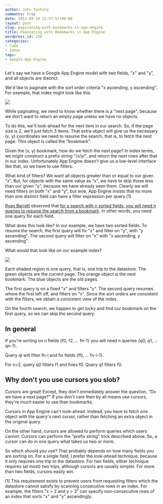 ```yaml
---
author: John Tantalo
comments: true
date: 2011-09-28 22:57:57+00:00
layout: post
slug: paginating-with-bookmarks-in-app-engine
title: Paginating with Bookmarks in App Engine
wordpress_id: 159
categories:
- Code
- Ideas
tags:
- Google App Engine
---
```


Let's say we have a Google App Engine model with two fields, "x" and "y", and all objects are distinct.



We'd like to paginate with the sort order criteria "x ascending, y ascending". For example, that index might look like this.



[![](http://www.johntantalo.com/blog/wp-content/uploads/2011/09/example-data.png)](http://www.johntantalo.com/blog/wp-content/uploads/2011/09/example-data.png)



While paginating, we need to know whether there is a "next page", because we don't want to return an empty page unless we have no objects.
  


To do this, we'll look-ahead for the next item in our search. So, if the page size is 2, we'll just fetch 3 items. That extra object will give us the necessary (x, y) coordinates we need to resume the search, that is, to fetch the next page. This object is called the "bookmark".



Given the (x, y) bookmark, how do we fetch the next page? In index terms, we might construct a prefix string "/$x/$y/", and return the next rows after that in our index. Unfortunately App Engine doesn't give us a low-level interface like that, so we have to use filters.



What kind of filters? We want all objects greater than or equal to our given "x". But, for objects with the same value as "x", we have to skip those less than our given "y", because we have already seen them. Clearly we will need filters on both "x" and "y", but woe, App Engine insists that no more than one distinct field can have a filter expression per query.[1]
  


[Ryan Barrett](https://plus.google.com/103651231634018158746) observed that [for a search with n sorted fields, you will need n queries to resume the search from a bookmark](https://groups.google.com/d/topic/google-appengine/7lr73iDhPN4/discussion). In other words, you need one query for each field.



What does this look like? In our example, we have two sorted fields. To resume the search, the first query will fix "x" and filter on "y", with "y ascending". The second query will filter on "x" with "x ascending, y ascending".



What would that look like on our example index?



[![](http://www.johntantalo.com/blog/wp-content/uploads/2011/09/queries.gif)](http://www.johntantalo.com/blog/wp-content/uploads/2011/09/queries.gif)



Each shaded region is one query, that is, one trip to the datastore. The green objects are the current page. The orange object is the next bookmark. The blue objects are the old pages.



The first query is on a fixed "x" and filters "y". The second query resumes where the first left off, and filters on "x". Since the sort orders are consistent with the filters, we obtain a consistent view of the index.



On the fourth search, we happen to get lucky and find our bookmark on the first query, so we can skip the second query.



## In general





If you're sorting on n fields {f0, f2, ... fn-1} you will need n queries {q0, q1, ... qn-1}.
  


Query qi will filter fn-i and fix fields {f0, ... fn-i-1}.



For n=2, query q0 filters f1 and fixes f0. Query q1 filters f0.



## Why don't you use cursors you slob?





Cursors are great! Except, they don't immediately answer the question, "Do we have a next page?" If you don't care then by all means use cursors, they're much easier to use than bookmarks.



Cursors in App Engine can't look-ahead. Instead, you have to fetch one object with the query's next cursor, rather than fetching an extra object in the original query.



On the other hand, cursors are allowed to perform queries which users cannot. Cursors can perform the "prefix string" trick described above. So, a cursor can do in one query what takes us two or more.



So which should you use? That probably depends on how many fields you are sorting on. For a single field, I prefer the look-ahead technique, because it only requires one trip to the datastore. For two fields, either technique requires (at most) two trips, although cursors are usually simpler. For more than two fields, cursors easily win.



[1] This requirement exists to prevent users from requesting filters which the datastore cannot satisfy by scanning consecutive rows in an index. For example, the filters "x > 2 and y > 3" can specify non-consecutive rows of an index that sorts "x" and "y" ascendingly.

